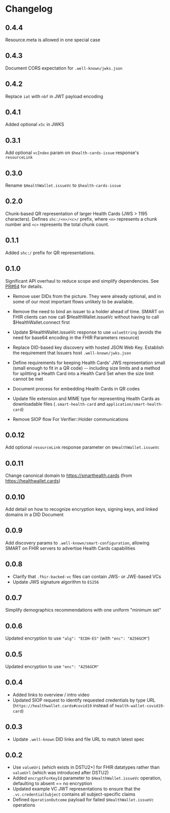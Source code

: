 # Changelog

## 0.4.4

Resource.meta is allowed in one special case

## 0.4.3

Document CORS expectation for `.well-known/jwks.json`

## 0.4.2

Replace `iat` with `nbf` in JWT payload encoding

## 0.4.1

Added optional `x5c` in JWKS

## 0.3.1

Add optional `vcIndex` param on `$health-cards-issue` response's `resourceLink`

## 0.3.0

Rename `$HealthWallet.issueVc` to `$health-cards-issue`

## 0.2.0

Chunk-based QR representation of larger Health Cards (JWS > 1195 characters). Defines `shc:/<n>/<c>/` prefix, where `<n>` represents a chunk number and `<c>` represents the total chunk count.

## 0.1.1

Added `shc:/` prefix for QR representations.

## 0.1.0

Significant API overhaul to reduce scope and simplify dependencies. See [PR#64](https://github.com/smart-on-fhir/health-cards/pull/64) for details.

* Remove user DIDs from the picture. They were already optional, and in some of our most important flows unlikely to be available.

* Remove the need to bind an issuer to a holder ahead of time. SMART on FHIR clients can now call $HealthWallet.issueVc without having to call $HealthWallet.connect first

* Update $HealthWallet.issueVc response to use `valueString` (avoids the need for base64 encoding in the FHIR Parameters resource)

* Replace DID-based key discovery with hosted JSON Web Key. Establish the requirement that Issuers host `.well-known/jwks.json`

* Define requirements for keeping Health Cards' JWS representation small (small enough to fit in a QR code) -- including size limits and a method for splitting a Health Card into a Health Card Set when the size limit cannot be met

* Document process for embedding Health Cards in QR codes

* Update file extension and MIME type for representing Health Cards as downloadable files (`.smart-health-card` and `application/smart-health-card`)

* Remove SIOP flow For Verifier::Holder communications


## 0.0.12

Add optional `resourceLink` response parameter on `$HealthWallet.issueVc`

## 0.0.11

Change canonical domain to https://smarthealth.cards (from https://healthwallet.cards)


## 0.0.10

Add detail on how to recognize encryption keys, signing keys, and linked domains in a DID Document

## 0.0.9

Add discovery params to `.well-known/smart-configuration`, allowing SMART on FHIR servers to advertise Health Cards capabilities


## 0.0.8

* Clarify that `.fhir-backed-vc` files can contain JWS- or JWE-based VCs
* Update JWS signature algorithm to `ES256`

## 0.0.7

Simplify demographics recommendations with one uniform "minimum set"

## 0.0.6

Updated encryption to use `"alg": "ECDH-ES"` (with `"enc": "A256GCM"`)


## 0.0.5

Updated encryption to use `"enc": "A256GCM"`


## 0.0.4

* Added links to overview / intro video
* Updated SIOP request to identify requested credentials by type URL (`https://healthwallet.cards#covid19` instead of `health-wallet-covid19-card`)


## 0.0.3

* Update `.well-known` DID links and file URL to match latest spec

## 0.0.2

* Use `valueUri` (which exists in DSTU2+) for FHIR datatypes rather than `valueUrl` (which was introduced after DSTU2)
* Added `encryptForKeyId` parameter to `$HealthWallet.issueVc` operation, defaulting to absent == no encryption
* Updated example VC JWT representations to ensure that the `.vc.credentialSubject` contains all subject-specific claims
* Defined `OperationOutcome` payload for failed `$HealthWallet.issueVc` operations
